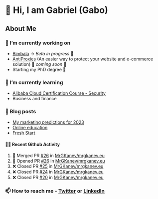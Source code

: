

<!--
**mrgkanev/mrgkanev** is a ✨ _special_ ✨ repository because its `README.md` (this file) appears on your GitHub profile.

Here are some ideas to get you started:

-  ...
- 🌱 I’m currently learning ...
- 👯 I’m looking to collaborate on ...
- 🤔 I’m looking for help with ...
- 💬 Ask me about ...
- 📫 How to reach me: ...
- 😄 Pronouns: ...
- ⚡ Fun fact: ...
-->

# 👋 Hi, I am Gabriel (Gabo)

## About Me

### 🔭 I’m currently working on
- [Bimbala](https://bimbala.com/) -> *Beta in progress* 🚀
- [AntiProxies](https://antiproxies.com/) (An easier way to protect your website and e-commerce solution) 🚀 *coming soon* 🚀
- Starting my PhD degree 🤔 

### 🌱 I’m currently learning
- [Alibaba Cloud Certification Course - Security](https://edu.alibabacloud.com/course/126)
- Business and finance

### 📖 Blog posts
<!-- BLOG-POST-LIST:START -->
- [My marketing predictions for 2023](https://mrgkanev.eu/posts/my-marketing-predictions-for-2023/)
- [Online education](https://mrgkanev.eu/posts/fresh-start/)
- [Fresh Start](https://mrgkanev.eu/posts/fresh-start/)
<!-- BLOG-POST-LIST:END -->

#### 🧑‍💻 Recent Github Activity

<!--START_SECTION:activity-->
1. 🎉 Merged PR [#26](https://github.com/MrGKanev/mrgkanev.eu/pull/26) in [MrGKanev/mrgkanev.eu](https://github.com/MrGKanev/mrgkanev.eu)
2. 💪 Opened PR [#26](https://github.com/MrGKanev/mrgkanev.eu/pull/26) in [MrGKanev/mrgkanev.eu](https://github.com/MrGKanev/mrgkanev.eu)
3. ❌ Closed PR [#25](https://github.com/MrGKanev/mrgkanev.eu/pull/25) in [MrGKanev/mrgkanev.eu](https://github.com/MrGKanev/mrgkanev.eu)
4. ❌ Closed PR [#24](https://github.com/MrGKanev/mrgkanev.eu/pull/24) in [MrGKanev/mrgkanev.eu](https://github.com/MrGKanev/mrgkanev.eu)
5. ❌ Closed PR [#20](https://github.com/MrGKanev/mrgkanev.eu/pull/20) in [MrGKanev/mrgkanev.eu](https://github.com/MrGKanev/mrgkanev.eu)
<!--END_SECTION:activity-->


### 📫 How to reach me - [Twitter](https://twitter.com/mrgkanev) or [LinkedIn](https://www.linkedin.com/in/mrgkanev) 
